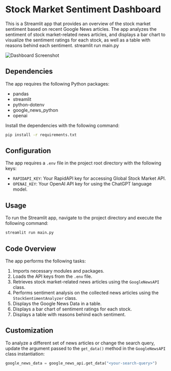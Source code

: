 # Stock Market Sentiment Dashboard

This is a Streamlit app that provides an overview of the stock market sentiment based on recent Google News articles. The app analyzes the sentiment of stock market-related news articles, and displays a bar chart to visualize the sentiment ratings for each stock, as well as a table with reasons behind each sentiment.
 streamlit run main.py 


![Dashboard Screenshot](a.png)

## Dependencies

The app requires the following Python packages:

- pandas
- streamlit
- python-dotenv
- google_news_python
- openai

Install the dependencies with the following command:
```bash
pip install -r requirements.txt
```

## Configuration

The app requires a `.env` file in the project root directory with the following keys:

- `RAPIDAPI_KEY`: Your RapidAPI key for accessing Global Stock Market API.
- `OPENAI_KEY`: Your OpenAI API key for using the ChatGPT language model.

## Usage

To run the Streamlit app, navigate to the project directory and execute the following command:
```bash
streamlit run main.py 
```

## Code Overview

The app performs the following tasks:

1. Imports necessary modules and packages.
2. Loads the API keys from the `.env` file.
3. Retrieves stock market-related news articles using the `GoogleNewsAPI` class.
4. Performs sentiment analysis on the collected news articles using the `StockSentimentAnalyzer` class.
5. Displays the Google News Data in a table.
6. Displays a bar chart of sentiment ratings for each stock.
7. Displays a table with reasons behind each sentiment.

## Customization

To analyze a different set of news articles or change the search query, update the argument passed to the `get_data()` method in the `GoogleNewsAPI` class instantiation:

```python
google_news_data = google_news_api.get_data("<your-search-query>")